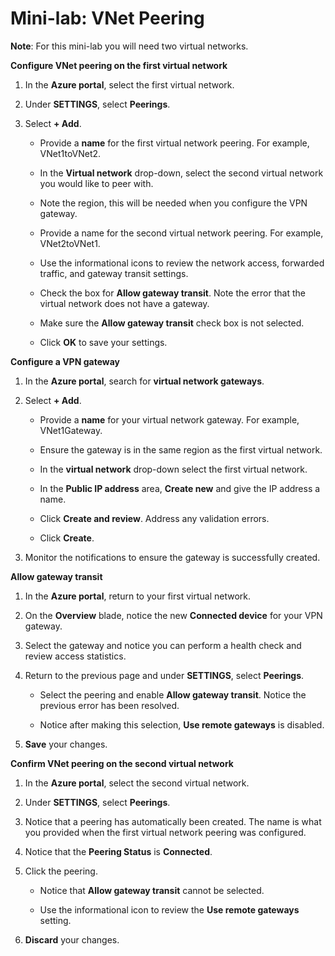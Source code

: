 # Mini-lab: VNet Peering

**Note**: For this mini-lab you will need two virtual networks. 

**Configure VNet peering on the first virtual network**

1. In the **Azure portal**, select the first virtual network.

2. Under **SETTINGS**, select **Peerings**.

3. Select **+ Add**.

    + Provide a **name** for the first virtual network peering. For example, VNet1toVNet2. 

    + In the **Virtual network** drop-down, select the second virtual network you would like to peer with. 

    + Note the region, this will be needed when you configure the VPN gateway. 

    + Provide a name for the second virtual network peering. For example, VNet2toVNet1. 

    + Use the informational icons to review the network access, forwarded traffic, and gateway transit settings.

    + Check the box for **Allow gateway transit**. Note the error that the virtual network does not have a gateway. 

    + Make sure the **Allow gateway transit** check box is not selected.

    + Click **OK** to save your settings.

**Configure a VPN gateway**

1. In the **Azure portal**, search for **virtual network gateways**.

2. Select **+ Add**.

    + Provide a **name** for your virtual network gateway. For example, VNet1Gateway.

    + Ensure the gateway is in the same region as the first virtual network.

    + In the **virtual network** drop-down select the first virtual network.

    + In the **Public IP address** area, **Create new** and give the IP address a name.

    + Click **Create and review**. Address any validation errors.

    + Click **Create**. 

3. Monitor the notifications to ensure the gateway is successfully created.

**Allow gateway transit**

1. In the **Azure portal**, return to your first virtual network. 

2. On the **Overview** blade, notice the new **Connected device** for your VPN gateway.

3. Select the gateway and notice you can perform a health check and review access statistics. 

4. Return to the previous page and under **SETTINGS**, select **Peerings**.

    + Select the peering and enable **Allow gateway transit**. Notice the previous error has been resolved. 

    + Notice after making this selection, **Use remote gateways** is disabled. 

5. **Save** your changes. 

**Confirm VNet peering on the second virtual network**

1. In the **Azure portal**, select the second virtual network. 

2. Under **SETTINGS**, select **Peerings**.

3. Notice that a peering has automatically been created. The name is what you provided when the first virtual network peering was configured. 

4. Notice that the **Peering Status** is **Connected**.

5. Click the peering.

    + Notice that **Allow gateway transit** cannot be selected.

    + Use the informational icon to review the **Use remote gateways** setting.

6. **Discard** your changes. 

 
